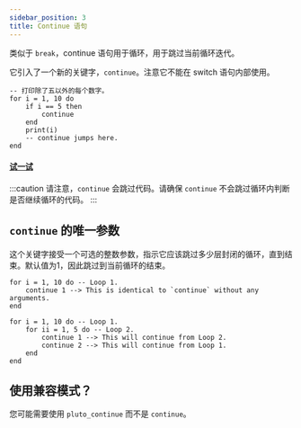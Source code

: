 ```yaml
---
sidebar_position: 3
title: Continue 语句
---
```

类似于 `break`，continue 语句用于循环，用于跳过当前循环迭代。

它引入了一个新的关键字，`continue`。注意它不能在 switch 语句内部使用。
```pluto showLineNumbers title="示例代码"
-- 打印除了五以外的每个数字。
for i = 1, 10 do
    if i == 5 then
        continue
    end
    print(i)
    -- continue jumps here.
end
```
#### [试一试](https://pluto-lang.org/web/#code=--%20Print%20every%20number%20besides%20five.%0D%0Afor%20i%20%3D%201%2C%2010%20do%0D%0A%20%20%20%20if%20i%20%3D%3D%205%20then%0D%0A%20%20%20%20%20%20%20%20continue%0D%0A%20%20%20%20end%0D%0A%20%20%20%20print(i)%0D%0A%20%20%20%20--%20continue%20jumps%20here.%0D%0Aend)

:::caution
请注意，`continue` 会跳过代码。请确保 `continue` 不会跳过循环内判断是否继续循环的代码。
:::

## `continue` 的唯一参数
这个关键字接受一个可选的整数参数，指示它应该跳过多少层封闭的循环，直到结束。默认值为1，因此跳过到当前循环的结束。
```pluto showLineNumbers title="示例 1"
for i = 1, 10 do -- Loop 1.
    continue 1 --> This is identical to `continue` without any arguments.
end
```
```pluto showLineNumbers title="示例 2"
for i = 1, 10 do -- Loop 1.
    for ii = 1, 5 do -- Loop 2.
        continue 1 --> This will continue from Loop 2.
        continue 2 --> This will continue from Loop 1.
    end
end
```

## 使用兼容模式？
您可能需要使用 `pluto_continue` 而不是 `continue`。

